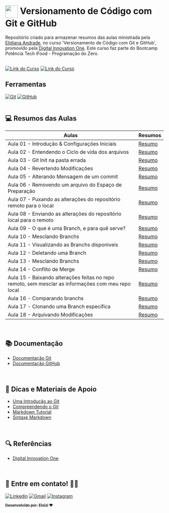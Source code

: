 
<h1>
    <a href="https://www.dio.me/">
     <img align="center" width="40px" src="https://hermes.digitalinnovation.one/assets/diome/logo-minimized.png"></a>
    <span> Versionamento de Código com Git e GitHub</span>
</h1>

Repositório criado para armazenar resumos das aulas ministrada pela [Elidiana Andrade](https://github.com/elidianaandrade), no curso 'Versionamento de Código com Git e GitHub', promovido pela [Digital Innovation One](https://www.dio.me/). Este curso faz parte do Bootcamp Potência Tech iFood - Programação do Zero.
<br><br>

[![Link do Curso](https://img.shields.io/badge/▶-000?style=for-the-badge&logo=movie&logoColor=E94D5F)](https://web.dio.me/course/versionamento-de-codigo-com-git-e-github/learning/f3cbaa66-efbd-4c25-842e-2069c188c066) 
[![Link do Curso](https://img.shields.io/badge/Acesse%20o%20Curso%20na%20Plataforma-E94D5F?style=for-the-badge)](https://web.dio.me/course/versionamento-de-codigo-com-git-e-github/learning/f3cbaa66-efbd-4c25-842e-2069c188c066) 


## Ferramentas
[![Git](https://img.shields.io/badge/Git-000?style=for-the-badge&logo=git&logoColor=E94D5F)](https://git-scm.com/doc) 
[![GitHub](https://img.shields.io/badge/GitHub-000?style=for-the-badge&logo=github&logoColor=30A3DC)](https://docs.github.com/)
<br><br>


## 💻 Resumos das Aulas

| Aulas | Resumos |
| ------ | -------|
|Aula 01 - Introdução & Configurações Iniciais| [Resumo](/resumos/aula-01.md)|
|Aula 02 - Entendendo o Ciclo de vida dos arquivos| [Resumo](/resumos/aula-02.md)|
|Aula 03 - Git Init na pasta errada| [Resumo](/resumos/aula-03.md) |
|Aula 04 - Revertendo Modificações| [Resumo](/resumos/aula-04.md) |
|Aula 05 - Alterando Mensagem de um commit| [Resumo](/resumos/aula-05.md) |
|Aula 06 - Removendo um arquivo do Espaço de Preparação| [Resumo](/resumos/aula-06.md) |
|Aula 07 - Puxando as alterações do repositório remoto para o local| [Resumo](/resumos/) |
|Aula 08 - Enviando as alterações do repositório local para o remoto| [Resumo](/resumos/) |
|Aula 09 - O que é uma Branch, e para quê serve?| [Resumo](/resumos/) |
|Aula 10 - Mesclando Branchs| [Resumo](/resumos/) |
|Aula 11 - Visualizando as Branchs disponiveis| [Resumo](/resumos/) |
|Aula 12 - Deletando uma Branch| [Resumo](/resumos/) |
|Aula 13 - Mesclando Branchs| [Resumo](/resumos/) |
|Aula 14 - Conflito de Merge| [Resumo](/resumos/) |
|Aula 15 - Baixando alterações feitas no repo remoto, sem mesclar as informações com meu repo local| [Resumo](/resumos/) |
|Aula 16 - Comparando branchs| [Resumo](/resumos/) |
|Aula 17 - Clonando uma Branch especifica| [Resumo](/resumos/) |
|Aula 18 - Arquivando Modificações| [Resumo](/resumos/) |

<br>

## 📚 Documentação
- [Documentação Git](https://git-scm.com/doc)
- [Documentação GitHub](https://docs.github.com/)

<br>
  
## 📝 Dicas e Materiais de Apoio
- [Uma Introdução ao Git](https://petcomputacaoufrgs.github.io/intro-ao-git/o-que-eh.html)
- [Compreendendo o Git](https://dataunique.com.br/lab/lab-compreendendo-o-git/)
- [Markdown Tutorial](https://github.com/luong-komorebi/Markdown-Tutorial/blob/master/README_pt-BR.md)
- [Sintaxe Markdown](https://portal.revendadesoftware.com.br/manuais/base-de-conhecimento/sintaxe-markdown)

<br>

## 🔍 Referências
- [Digital Innovation One](https://web.dio.me/track/potencia-tech-ifood-programacao-do-zero).

<br>

 ## 👋 Entre em contato! 💬✨

[![Linkedin](https://img.shields.io/badge/Acesse%20o%20meu-Linkedin-blue?style=for-the-badge&logo=Linkedin&logoColor=white)](https://www.linkedin.com/in/eloizi-nogueira-da-silva/) [![Gmail](https://img.shields.io/badge/Entre%20em%20Contato-red?style=for-the-badge&logo=Gmail&logoColor=white&link=mailto:nogueira.eloizi@gmail.com)](mailto:nogueira.eloizi@gmail.com) [![Instagram](https://img.shields.io/badge/Instagram-e4405f?style=for-the-badge&logo=Instagram&logoColor=white&link=https://www.instagram.com/eloizisilva16/)](https://www.instagram.com/eloizisilva16/)

<sub><b>Desenvolvido por: Eloizi ❤️</b></sub></a>

